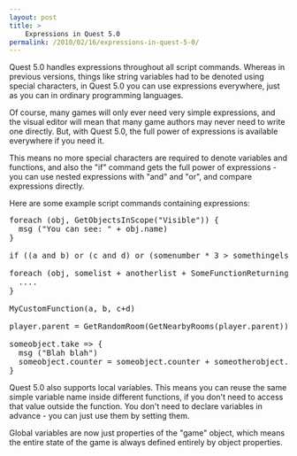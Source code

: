 ```yaml
---
layout: post
title: >
    Expressions in Quest 5.0
permalink: /2010/02/16/expressions-in-quest-5-0/
---
```

<p>Quest 5.0 handles expressions throughout all script commands. Whereas in previous versions, things like string variables had to be denoted using special characters, in Quest 5.0 you can use expressions everywhere, just as you can in ordinary programming languages.</p>

<p>Of course, many games will only ever need very simple expressions, and the visual editor will mean that many game authors may never need to write one directly. But, with Quest 5.0, the full power of expressions is available everywhere if you need it.</p>

<p>This means no more special characters are required to denote variables and functions, and also the "if" command gets the full power of expressions - you can use nested expressions with "and" and "or", and compare expressions directly.</p>

<p>Here are some example script commands containing expressions:</p>

<pre>
foreach (obj, GetObjectsInScope("Visible")) {
  msg ("You can see: " + obj.name)
}

if ((a and b) or (c and d) or (somenumber * 3 &gt; somethingelse)) { .... }

foreach (obj, somelist + anotherlist + SomeFunctionReturningAList(blah)) {
  ....
}

MyCustomFunction(a, b, c+d)

player.parent = GetRandomRoom(GetNearbyRooms(player.parent))

someobject.take =&gt; {
  msg ("Blah blah")
  someobject.counter = someobject.counter + someotherobject.someproperty
}
</pre>

<p>Quest 5.0 also supports local variables. This means you can reuse the same simple variable name inside different functions, if you don't need to access that value outside the function. You don't need to declare variables in advance - you can just use them by setting them.</p>

<p>Global variables are now just properties of the "game" object, which means the entire state of the game is always defined entirely by object properties.</p>

